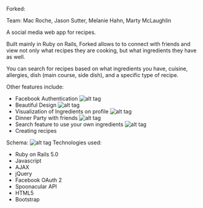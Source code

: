 Forked:

Team: Mac Roche, Jason Sutter, Melanie Hahn, Marty McLaughlin

A social media web app for recipes.

Built mainly in Ruby on Rails, Forked allows to to connect with friends and view not only what recipes they are cooking, but what ingredients they have as well.

You can search for recipes based on what ingredients you have, cuisine, allergies, dish (main course, side dish), and a specific type of recipe.

Other features include:
* Facebook Authentication
![alt tag](http://imgur.com/5nyY79h)
* Beautiful Design
![alt tag](http://imgur.com/XtP6SNO)
* Visualization of Ingredients on profile
![alt tag](http://imgur.com/XDCuvTO)
* Dinner Party with friends
![alt tag](http://imgur.com/LpL2qPh)
* Search feature to use your own ingredients
![alt tag](http://imgur.com/ECRxCqV)
* Creating recipes


Schema:
![alt tag](http://imgur.com/buXioFy)
Technologies used:
* Ruby on Rails 5.0
* Javascript
* AJAX
* jQuery
* Facebook OAuth 2
* Spoonacular API
* HTML5
* Bootstrap
